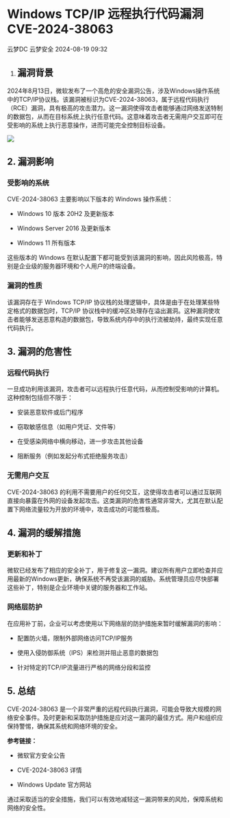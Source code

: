 #  Windows TCP/IP 远程执行代码漏洞 CVE-2024-38063   
云梦DC  云梦安全   2024-08-19 09:32  
  
1. ## 漏洞背景  
  
2024年8月13日，微软发布了一个高危的安全漏洞公告，涉及Windows操作系统中的TCP/IP协议栈。该漏洞被标识为CVE-2024-38063，属于远程代码执行（RCE）漏洞，具有极高的攻击潜力。这一漏洞使得攻击者能够通过网络发送特制的数据包，从而在目标系统上执行任意代码。这意味着攻击者无需用户交互即可在受影响的系统上执行恶意操作，进而可能完全控制目标设备。  
  
![](https://mmbiz.qpic.cn/mmbiz_png/ndxZsFvkmpxOWiaFbcLDOuaS54fERnpAUjj4TTK8XHYhKadrZHKCfDgnmW2DMTAibOewkibjbSK45qC1SKVoKkRGg/640?wx_fmt=png&from=appmsg "")  
## 2. 漏洞影响  
### 受影响的系统  
  
CVE-2024-38063 主要影响以下版本的 Windows 操作系统：  
- Windows 10 版本 20H2 及更新版本  
  
- Windows Server 2016 及更新版本  
  
- Windows 11 所有版本  
  
这些版本的 Windows 在默认配置下都可能受到该漏洞的影响，因此风险极高，特别是企业级的服务器环境和个人用户的终端设备。  
### 漏洞的性质  
  
该漏洞存在于 Windows TCP/IP 协议栈的处理逻辑中，具体是由于在处理某些特定格式的数据包时，TCP/IP 协议栈中的缓冲区处理存在溢出漏洞。这种漏洞使攻击者能够发送恶意构造的数据包，导致系统内存中的执行流被劫持，最终实现任意代码执行。  
## 3. 漏洞的危害性  
### 远程代码执行  
  
一旦成功利用该漏洞，攻击者可以远程执行任意代码，从而控制受影响的计算机。这种控制包括但不限于：  
- 安装恶意软件或后门程序  
  
- 窃取敏感信息（如用户凭证、文件等）  
  
- 在受感染网络中横向移动，进一步攻击其他设备  
  
- 阻断服务（例如发起分布式拒绝服务攻击）  
  
### 无需用户交互  
  
CVE-2024-38063 的利用不需要用户的任何交互，这使得攻击者可以通过互联网直接向暴露在外网的设备发起攻击。这类漏洞的危害性通常非常大，尤其在默认配置下网络流量较为开放的环境中，攻击成功的可能性极高。  
## 4. 漏洞的缓解措施  
### 更新和补丁  
  
微软已经发布了相应的安全补丁，用于修复这一漏洞。建议所有用户立即检查并应用最新的Windows更新，确保系统不再受该漏洞的威胁。系统管理员应尽快部署这些补丁，特别是企业环境中关键的服务器和工作站。  
### 网络层防护  
  
在应用补丁前，企业可以考虑使用以下网络层的防护措施来暂时缓解漏洞的影响：  
- 配置防火墙，限制外部网络访问TCP/IP服务  
  
- 使用入侵防御系统（IPS）来检测并阻止恶意的数据包  
  
- 针对特定的TCP/IP流量进行严格的网络分段和监控  
  
## 5. 总结  
  
CVE-2024-38063 是一个非常严重的远程代码执行漏洞，可能会导致大规模的网络安全事件。及时更新和采取防护措施是应对这一漏洞的最佳方式。用户和组织应保持警惕，确保其系统和网络环境的安全。  
  
**参考链接：**  
- 微软官方安全公告  
  
- CVE-2024-38063 详情  
  
- Windows Update 官方网站  
  
通过采取适当的安全措施，我们可以有效地减轻这一漏洞带来的风险，保障系统和网络的安全性。  
  
  
